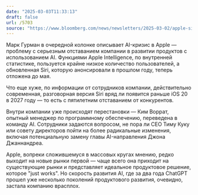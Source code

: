 ```yaml
---
date: "2025-03-03T11:33:13"
draft: false
url: /5703
source: "https://www.bloomberg.com/news/newsletters/2025-03-02/apple-siri-compared-with-alexa-m4-macbook-air-and-ipad-air-2025-coming-soon-m7rn2k2y"
---
```


Марк Гурман в очередной колонке описывает AI-кризис в Apple — проблему с серьезным отставанием компании в развитии продуктов с использованием AI. Функциями Apple Intelligence, по внутренней статистике, пользуется крайне низкое количество пользователей, а обновленная Siri, которую анонсировали в прошлом году, теперь отложена до мая.

Что еще хуже, по информации от сотрудников компании, действительно современная, разговорная версия Siri вряд ли появится раньше iOS 20 в 2027 году — то есть с пятилетним отставанием от конкурентов. 

Внутри компании уже происходят перестановки — Ким Воррат, опытный менеджер по программному обеспечению, переведена в команду AI. Сотрудники задаются вопросом, не пора ли CEO Тиму Куку или совету директоров пойти на более радикальные изменения, включая потенциальную замену главы AI-направления Джона Джаннандреа.

Apple, вопреки сложившемуся в массовых кругах мнению, редко выходит на новые рынки первой — чаще всего она приходит на существующие рынки и представляет идеальное продуктовое решение, которое "just works". Но скорость развития AI, где за два года ChatGPT прошел уже несколько поколений продуктового развития, очевидно, застала компанию врасплох.